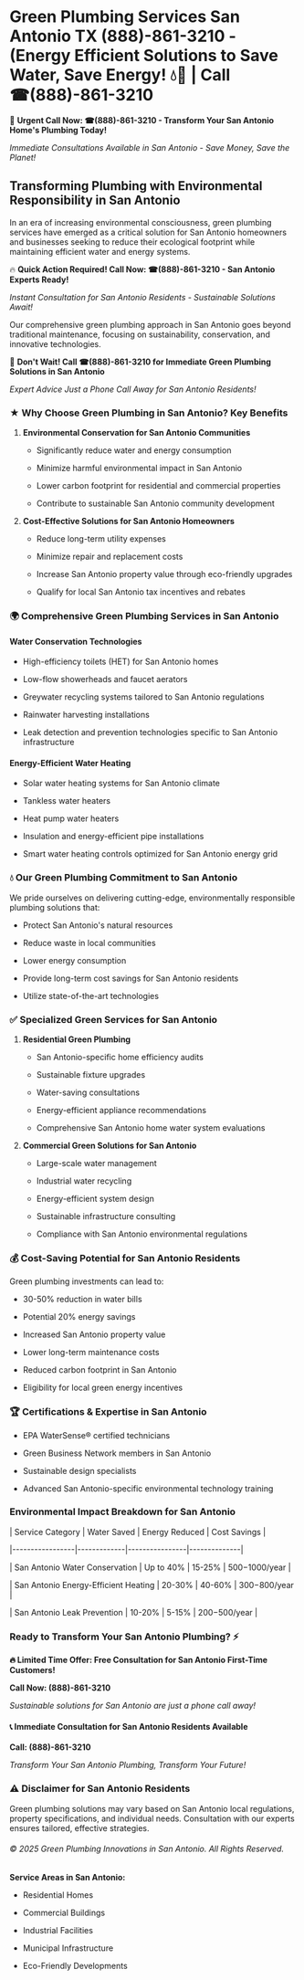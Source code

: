 # Green Plumbing Services San Antonio TX (888)-861-3210 - (Energy Efficient Solutions to Save Water, Save Energy! 💧🌿 | Call ☎(888)-861-3210

🚨 **Urgent Call Now: ☎(888)-861-3210 - Transform Your San Antonio Home's Plumbing Today!**
*Immediate Consultations Available in San Antonio - Save Money, Save the Planet!*

## Transforming Plumbing with Environmental Responsibility in San Antonio

In an era of increasing environmental consciousness, green plumbing services have emerged as a critical solution for San Antonio homeowners and businesses seeking to reduce their ecological footprint while maintaining efficient water and energy systems. 

🔥 **Quick Action Required! Call Now: ☎(888)-861-3210 - San Antonio Experts Ready!**
*Instant Consultation for San Antonio Residents - Sustainable Solutions Await!*

Our comprehensive green plumbing approach in San Antonio goes beyond traditional maintenance, focusing on sustainability, conservation, and innovative technologies.

🚨 **Don't Wait! Call ☎(888)-861-3210 for Immediate Green Plumbing Solutions in San Antonio**
*Expert Advice Just a Phone Call Away for San Antonio Residents!*

### ★ Why Choose Green Plumbing in San Antonio? Key Benefits

1. **Environmental Conservation for San Antonio Communities** 
   - Significantly reduce water and energy consumption
   - Minimize harmful environmental impact in San Antonio
   - Lower carbon footprint for residential and commercial properties
   - Contribute to sustainable San Antonio community development

2. **Cost-Effective Solutions for San Antonio Homeowners** 
   - Reduce long-term utility expenses
   - Minimize repair and replacement costs
   - Increase San Antonio property value through eco-friendly upgrades
   - Qualify for local San Antonio tax incentives and rebates

### 🌍 Comprehensive Green Plumbing Services in San Antonio

#### Water Conservation Technologies
- High-efficiency toilets (HET) for San Antonio homes
- Low-flow showerheads and faucet aerators
- Greywater recycling systems tailored to San Antonio regulations
- Rainwater harvesting installations
- Leak detection and prevention technologies specific to San Antonio infrastructure

#### Energy-Efficient Water Heating
- Solar water heating systems for San Antonio climate
- Tankless water heaters
- Heat pump water heaters
- Insulation and energy-efficient pipe installations
- Smart water heating controls optimized for San Antonio energy grid

### 💧 Our Green Plumbing Commitment to San Antonio

We pride ourselves on delivering cutting-edge, environmentally responsible plumbing solutions that:
- Protect San Antonio's natural resources
- Reduce waste in local communities
- Lower energy consumption
- Provide long-term cost savings for San Antonio residents
- Utilize state-of-the-art technologies

### ✅ Specialized Green Services for San Antonio

1. **Residential Green Plumbing**
   - San Antonio-specific home efficiency audits
   - Sustainable fixture upgrades
   - Water-saving consultations
   - Energy-efficient appliance recommendations
   - Comprehensive San Antonio home water system evaluations

2. **Commercial Green Solutions for San Antonio**
   - Large-scale water management
   - Industrial water recycling
   - Energy-efficient system design
   - Sustainable infrastructure consulting
   - Compliance with San Antonio environmental regulations

### 💰 Cost-Saving Potential for San Antonio Residents

Green plumbing investments can lead to:
- 30-50% reduction in water bills
- Potential 20% energy savings
- Increased San Antonio property value
- Lower long-term maintenance costs
- Reduced carbon footprint in San Antonio
- Eligibility for local green energy incentives

### 🏆 Certifications & Expertise in San Antonio

- EPA WaterSense® certified technicians
- Green Business Network members in San Antonio
- Sustainable design specialists
- Advanced San Antonio-specific environmental technology training

### Environmental Impact Breakdown for San Antonio

| Service Category | Water Saved | Energy Reduced | Cost Savings |
|-----------------|-------------|----------------|--------------|
| San Antonio Water Conservation | Up to 40% | 15-25% | $500-$1000/year |
| San Antonio Energy-Efficient Heating | 20-30% | 40-60% | $300-$800/year |
| San Antonio Leak Prevention | 10-20% | 5-15% | $200-$500/year |

### Ready to Transform Your San Antonio Plumbing? ⚡

**🔥 Limited Time Offer: Free Consultation for San Antonio First-Time Customers!**

**Call Now: (888)-861-3210**
*Sustainable solutions for San Antonio are just a phone call away!*

#### 📞 Immediate Consultation for San Antonio Residents Available

**Call: (888)-861-3210**
*Transform Your San Antonio Plumbing, Transform Your Future!*

### ⚠️ Disclaimer for San Antonio Residents

Green plumbing solutions may vary based on San Antonio local regulations, property specifications, and individual needs. Consultation with our experts ensures tailored, effective strategies.

###### © 2025 Green Plumbing Innovations in San Antonio. All Rights Reserved.

**Service Areas in San Antonio:** 
- Residential Homes
- Commercial Buildings
- Industrial Facilities
- Municipal Infrastructure
- Eco-Friendly Developments